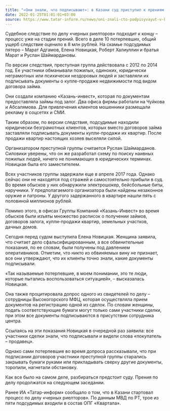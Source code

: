 ```yaml
---
title: "«Они знали, что подписывают»: в Казани суд приступил к прениям по делу «черных риелторов»"
date: 2022-01-25T01:01:01+03:00
source: https://www.tatar-inform.ru/news/oni-znali-cto-podpisyvayut-v-kazani-sud-pristupil-k-preniyam-po-delu-cernyx-rieltorov-5851923
---
```



Судебное следствие по делу «черных риелторов» подходит к концу – процесс уже на стадии прений. Всего в деле 10 потерпевших, общий ущерб следствие оценило в 8 млн рублей. На скамье подсудимых пятеро – Марат Адгамов, Елена Новицкая, Роберт Халиуллин и братья Марат и Руслан Шаймардановы.

По версии следствия, преступная группа действовала с 2012 по 2014 год. Ее участники обманывали пожилых, одиноких, юридически неграмотных или психически нездоровых людей и заставляли их подписывать документы о купле-продаже недвижимости под видом договора займа.

Они создали компанию «Казань-инвест», которая по документам предоставляла займы под залог. Два офиса фирмы работали на Чуйкова и Абсалямова. Для привлечения клиентов мошенники размещали рекламу в соцсетях и СМИ.

Таким образом, по версии следствия, подсудимые находили юридически безграмотных клиентов, которых вместо договоров займа заставляли подписывать документы купли-продажи их квартир. После продажи квартир настоящих хозяев выселяли силой.

Организатором преступной группы считается Руслан Шаймарданов. Силовики уверены, что он же разработал схему по поиску наивных пожилых людей, ничего не понимающих в юридических терминах. Новицкая была его заместителем. 

Всех участников группы задержали еще в апреле 2017 года. Однако сейчас они не находятся под стражей и самостоятельно прибыли в суд. Во время обысков у них обнаружили электрошокер, бейсбольные биты, наручники. У предполагаемого организатора были найдены незаконное оружие и патроны. У другого задержанного в квартире нашли пять с половиной миллионов рублей.

Помимо этого, в офисах Группы Компаний «Казань-Инвест» во время обысков были изъяты множество расписок о получении займов, договоров залога, купли-продажи квартир, земельных участков, дачных домов.

Сегодня перед судом выступила Елена Новицкая. Женщина заявила, что считает дело сфальсифицированным, а все обвинительные показания, по ее словам, были получены под давлением оперативников. Отметим, что никто из обвиняемых вину не признает, все они утверждают, что их клиенты точно знали, какие документы подписывали.

«Так называемые потерпевшие, в моем понимании, это те люди, которые пытались воспользоваться ситуацией», – высказалась Новицкая.

Она также процитировала допрос одного из свидетелей по делу – сотрудницы Высокогорского МФЦ, которая осуществляла прием документов на регистрацию одной из сделок. По словам женщины, подать соответствующие бумаги могут только сами участники сделки, при этом все документы подписываются в присутствии сотрудника центра.

Ссылаясь на эти показания Новицкая в очередной раз заявила: все участники сделки знали, что подписывали и видели слова «покупатель – продавец».

Однако сами потерпевшие во время допроса рассказывали, что при подписании договоров участники преступной группы старались закрывать бумаги руками или прикладывать сверху другие документы, торопили, нагнетали обстановку.

Как все было на самом деле, разбираться предстоит суду. Прения по делу продолжатся на следующем заседании.

Ранее ИА «Татар-информ» сообщало о том, что в Казани стартовал процесс по делу «черных риелторов». По данным МВД по РТ, трое из пяти подсудимых входили в состав ОПГ «Квартала».

